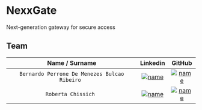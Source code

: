 # NexxGate
 Next-generation gateway for secure access

## Team

| **Name / Surname** | **Linkedin** | **GitHub** |
| :---: | :---: | :---: |
| `Bernardo Perrone De Menezes Bulcao Ribeiro ` | [![name](https://github.com/b-rbmp/NexxGate/blob/main/docs/logos/github.png)](https://www.linkedin.com/in/b-rbmp/) | [![name](https://github.com/nardoz-dev/projectName/blob/main/docs/sharedpictures/GitHubLogo.png)](https://github.com/b-rbmp) |
| `Roberta Chissich ` | [![name](https://github.com/b-rbmp/NexxGate/blob/main/docs/logos/linkedin.png)](https://www.linkedin.com/in/roberta-chissich/) | [![name](https://github.com/nardoz-dev/projectName/blob/main/docs/sharedpictures/GitHubLogo.png)](https://github.com/RobCTs) |
